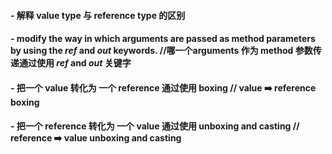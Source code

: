 #### - 解释 value type 与 reference type 的区别
#### - modify the way in which arguments are passed as method parameters by using the _ref_ and _out_ keywords. //哪一个arguments 作为 method 参数传递通过使用 _ref_ and _out_ 关键字
#### - 把一个 value 转化为 一个 reference 通过使用 boxing // value ➡️ reference boxing
#### - 把一个 reference 转化为 一个 value 通过使用 unboxing and casting // reference ➡️ value unboxing and casting 
